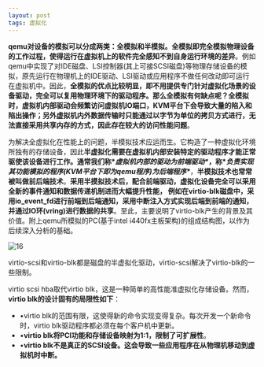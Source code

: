 ```yaml
---
layout: post
tags: 虚拟化
---
```




**qemu对设备的模拟可以分成两类：全模拟和半模拟。全模拟即完全模拟物理设备的工作过程，使得运行在虚拟机上的软件完全感知不到自身运行环境的差异**。例如qemu中实现了对IDE磁盘、LSI控制器(其上可接SCSI磁盘)等物理存储设备的模拟，原先运行在物理机上的IDE驱动、LSI驱动或应用程序不做任何改动即可运行在虚拟机中。因此，**全模拟的优点比较明显，即不用提供专门针对虚拟化场景的设备驱动，完全可以复用物理环境下的驱动程序。那么全模拟有何缺点呢？全模拟时，虚拟机内部驱动会频繁访问虚拟机IO端口，KVM平台下会导致大量的陷入和陷出操作；另外虚拟机内外数据传输时只能通过以字节为单位的拷贝方式进行，无法直接采用共享内存的方式，因此存在较大的访问性能问题**。



为解决全虚拟化在性能上的问题，半模拟技术应运而生。它构造了一种虚拟化环境所独有的存储设备，因此**半虚拟化需要在虚拟机内部安装特定的驱动程序才能正常驱使该设备进行工作。通常我们称\**虚拟机内部的驱动为前端驱动\**，称\**负责实现其功能模拟的程序(KVM平台下即为qemu程序)为后端程序\****，**半模拟技术也常常被叫做前后端技术**。**采用半摸拟技术后，配合前端驱动，虚拟化设备完全可以采用全新的事件通知和数据传递机制进而大幅提升性能， 例如在virtio-blk磁盘中，采用io_event_fd进行前端到后端通知，采用中断注入方式实现后端到前端的通知，并通过IO环(vring)进行数据的共享**。至此，主要说明了virtio-blk产生的背景及其价值。附上qemu所模拟的PC(基于intel i440fx主板架构)的组成结构图，以作为后续深入分析的基础。



![16](http://raw.githubusercontent.com/eust-w/my_pictures/main/img/blog/C%3A%5C%5CUsers%5C%5Ceusta%5C%5CDesktop%5C%5C16.jpg)





virtio-scsi和virtio-blk都是磁盘的半虚拟化驱动，virtio-scsi解决了virtio-blk的一些限制。



virtio scsi hba取代virtio blk，这是一种简单的高性能准虚拟化存储设备。然而，**virtio blk的设计固有的局限性如下**：

- •virtio blk的范围有限，这使得新的命令实现变得复杂。每次开发一个新命令时，virtio blk驱动程序都必须在每个客户机中更新。
- •**virtio blk将PCI功能和存储设备映射为1:1，限制了可扩展性**。
- •**virtio blk不是真正的SCSI设备。这会导致一些应用程序在从物理机移动到虚拟机时中断。**